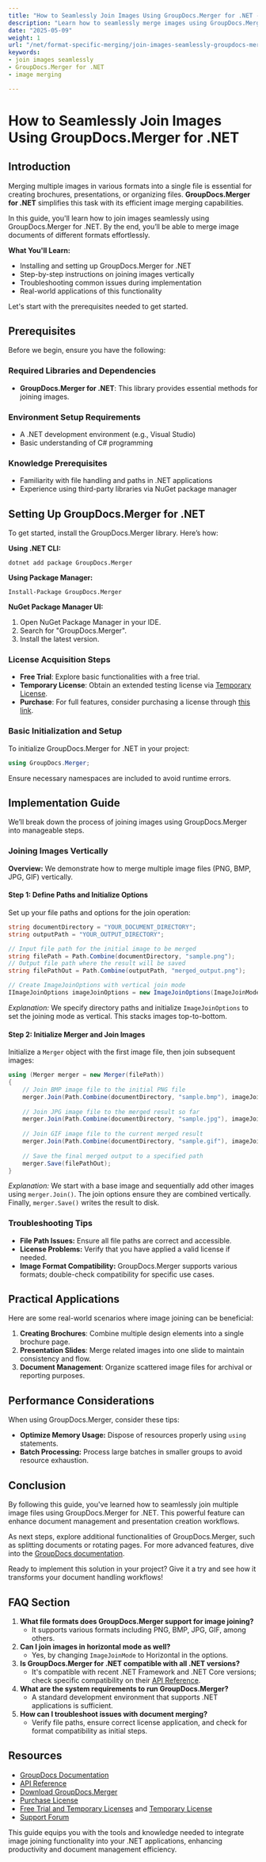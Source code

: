 ```yaml
---
title: "How to Seamlessly Join Images Using GroupDocs.Merger for .NET - Format-Specific Merging Guide"
description: "Learn how to seamlessly merge images using GroupDocs.Merger for .NET. This guide covers installation, vertical joining of images, and troubleshooting."
date: "2025-05-09"
weight: 1
url: "/net/format-specific-merging/join-images-seamlessly-groupdocs-merger-net/"
keywords:
- join images seamlessly
- GroupDocs.Merger for .NET
- image merging

---
```



# How to Seamlessly Join Images Using GroupDocs.Merger for .NET

## Introduction

Merging multiple images in various formats into a single file is essential for creating brochures, presentations, or organizing files. **GroupDocs.Merger for .NET** simplifies this task with its efficient image merging capabilities.

In this guide, you'll learn how to join images seamlessly using GroupDocs.Merger for .NET. By the end, you’ll be able to merge image documents of different formats effortlessly.

**What You'll Learn:**
- Installing and setting up GroupDocs.Merger for .NET
- Step-by-step instructions on joining images vertically
- Troubleshooting common issues during implementation
- Real-world applications of this functionality

Let's start with the prerequisites needed to get started.

## Prerequisites

Before we begin, ensure you have the following:

### Required Libraries and Dependencies
- **GroupDocs.Merger for .NET**: This library provides essential methods for joining images.
  
### Environment Setup Requirements
- A .NET development environment (e.g., Visual Studio)
- Basic understanding of C# programming

### Knowledge Prerequisites
- Familiarity with file handling and paths in .NET applications
- Experience using third-party libraries via NuGet package manager

## Setting Up GroupDocs.Merger for .NET

To get started, install the GroupDocs.Merger library. Here’s how:

**Using .NET CLI:**
```shell
dotnet add package GroupDocs.Merger
```

**Using Package Manager:**
```shell
Install-Package GroupDocs.Merger
```

**NuGet Package Manager UI:**
1. Open NuGet Package Manager in your IDE.
2. Search for "GroupDocs.Merger".
3. Install the latest version.

### License Acquisition Steps
- **Free Trial**: Explore basic functionalities with a free trial.
- **Temporary License**: Obtain an extended testing license via [Temporary License](https://purchase.groupdocs.com/temporary-license/).
- **Purchase**: For full features, consider purchasing a license through [this link](https://purchase.groupdocs.com/buy).

### Basic Initialization and Setup

To initialize GroupDocs.Merger for .NET in your project:

```csharp
using GroupDocs.Merger;
```

Ensure necessary namespaces are included to avoid runtime errors.

## Implementation Guide

We’ll break down the process of joining images using GroupDocs.Merger into manageable steps.

### Joining Images Vertically

**Overview:** We demonstrate how to merge multiple image files (PNG, BMP, JPG, GIF) vertically.

#### Step 1: Define Paths and Initialize Options

Set up your file paths and options for the join operation:

```csharp
string documentDirectory = "YOUR_DOCUMENT_DIRECTORY";
string outputPath = "YOUR_OUTPUT_DIRECTORY";

// Input file path for the initial image to be merged
string filePath = Path.Combine(documentDirectory, "sample.png");
// Output file path where the result will be saved
string filePathOut = Path.Combine(outputPath, "merged_output.png");

// Create ImageJoinOptions with vertical join mode
IImageJoinOptions imageJoinOptions = new ImageJoinOptions(ImageJoinMode.Vertical);
```

*Explanation:* We specify directory paths and initialize `ImageJoinOptions` to set the joining mode as vertical. This stacks images top-to-bottom.

#### Step 2: Initialize Merger and Join Images

Initialize a `Merger` object with the first image file, then join subsequent images:

```csharp
using (Merger merger = new Merger(filePath))
{
    // Join BMP image file to the initial PNG file
    merger.Join(Path.Combine(documentDirectory, "sample.bmp"), imageJoinOptions);
    
    // Join JPG image file to the merged result so far
    merger.Join(Path.Combine(documentDirectory, "sample.jpg"), imageJoinOptions);
    
    // Join GIF image file to the current merged result
    merger.Join(Path.Combine(documentDirectory, "sample.gif"), imageJoinOptions);
    
    // Save the final merged output to a specified path
    merger.Save(filePathOut);
}
```

*Explanation:* We start with a base image and sequentially add other images using `merger.Join()`. The join options ensure they are combined vertically. Finally, `merger.Save()` writes the result to disk.

### Troubleshooting Tips

- **File Path Issues:** Ensure all file paths are correct and accessible.
- **License Problems:** Verify that you have applied a valid license if needed.
- **Image Format Compatibility:** GroupDocs.Merger supports various formats; double-check compatibility for specific use cases.

## Practical Applications

Here are some real-world scenarios where image joining can be beneficial:
1. **Creating Brochures**: Combine multiple design elements into a single brochure page.
2. **Presentation Slides**: Merge related images into one slide to maintain consistency and flow.
3. **Document Management**: Organize scattered image files for archival or reporting purposes.

## Performance Considerations

When using GroupDocs.Merger, consider these tips:
- **Optimize Memory Usage:** Dispose of resources properly using `using` statements.
- **Batch Processing:** Process large batches in smaller groups to avoid resource exhaustion.

## Conclusion

By following this guide, you've learned how to seamlessly join multiple image files using GroupDocs.Merger for .NET. This powerful feature can enhance document management and presentation creation workflows.

As next steps, explore additional functionalities of GroupDocs.Merger, such as splitting documents or rotating pages. For more advanced features, dive into the [GroupDocs documentation](https://docs.groupdocs.com/merger/net/).

Ready to implement this solution in your project? Give it a try and see how it transforms your document handling workflows!

## FAQ Section

1. **What file formats does GroupDocs.Merger support for image joining?**
   - It supports various formats including PNG, BMP, JPG, GIF, among others.
2. **Can I join images in horizontal mode as well?**
   - Yes, by changing `ImageJoinMode` to Horizontal in the options.
3. **Is GroupDocs.Merger for .NET compatible with all .NET versions?**
   - It's compatible with recent .NET Framework and .NET Core versions; check specific compatibility on their [API Reference](https://reference.groupdocs.com/merger/net/).
4. **What are the system requirements to run GroupDocs.Merger?**
   - A standard development environment that supports .NET applications is sufficient.
5. **How can I troubleshoot issues with document merging?**
   - Verify file paths, ensure correct license application, and check for format compatibility as initial steps.

## Resources
- [GroupDocs Documentation](https://docs.groupdocs.com/merger/net/)
- [API Reference](https://reference.groupdocs.com/merger/net/)
- [Download GroupDocs.Merger](https://releases.groupdocs.com/merger/net/)
- [Purchase License](https://purchase.groupdocs.com/buy)
- [Free Trial and Temporary Licenses](https://releases.groupdocs.com/merger/net/) and [Temporary License](https://purchase.groupdocs.com/temporary-license/)
- [Support Forum](https://forum.groupdocs.com/c/merger/)

This guide equips you with the tools and knowledge needed to integrate image joining functionality into your .NET applications, enhancing productivity and document management efficiency.
